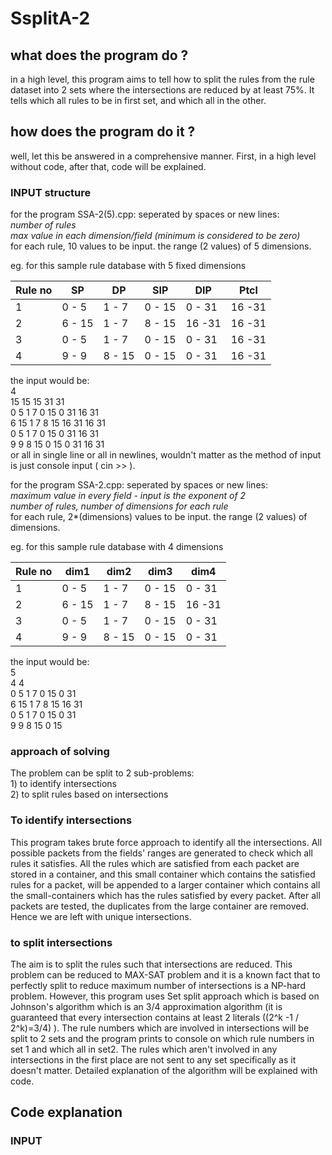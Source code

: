 # SsplitA-2

## what does the program do ?

in a high level, this program aims to tell how to split the rules from the rule dataset into 2 sets where the intersections are reduced by at least 75%. It tells which all rules to be in first set, and which all in the other.

## how does the program do it ?

well, let this be answered in a comprehensive manner. First, in a high level without code, after that, code will be explained.

### INPUT structure

for the program SSA-2(5).cpp:
seperated by spaces or new lines:<br>
<em>number of rules</em><br>
<em>max value in each dimension/field (minimum is considered to be zero)</em><br>
for each rule, 10 values to be input. the range (2 values) of 5 dimensions.<br>

eg. for this sample rule database with 5 fixed dimensions

| Rule no |   SP   |   DP   |   SIP  |   DIP  |  Ptcl  |
| ------- | ------ | ------ | ------ | ------ | ------ |
|    1    | 0 - 5  | 1 - 7  | 0 - 15 | 0 - 31 | 16 -31 |
|    2    | 6 - 15 | 1 - 7  | 8 - 15 | 16 -31 | 16 -31 |
|    3    | 0 - 5  | 1 - 7  | 0 - 15 | 0 - 31 | 16 -31 |
|    4    | 9 - 9  | 8 - 15 | 0 - 15 | 0 - 31 | 16 -31 |

the input would be:<br>
4<br>
15 15 15 31 31 <br>
0 5 1 7 0 15 0 31 16 31<br>
6 15 1 7 8 15 16 31 16 31<br>
0 5 1 7 0 15 0 31 16 31<br>
9 9 8 15 0 15 0 31 16 31<br>
or all in single line or all in newlines, wouldn't matter as the method of input is just console input ( cin >> ).


for the program SSA-2.cpp:
seperated by spaces or new lines:<br>
<em>maximum value in every field - input is the exponent of 2</em><br>
<em>number of rules, number of dimensions for each rule</em><br>
for each rule, 2*(dimensions) values to be input. the range (2 values) of dimensions.<br>

eg. for this sample rule database with 4 dimensions

| Rule no |  dim1  |  dim2  |  dim3  |  dim4  |
| ------- | ------ | ------ | ------ | ------ |
|    1    | 0 - 5  | 1 - 7  | 0 - 15 | 0 - 31 |
|    2    | 6 - 15 | 1 - 7  | 8 - 15 | 16 -31 |
|    3    | 0 - 5  | 1 - 7  | 0 - 15 | 0 - 31 |
|    4    | 9 - 9  | 8 - 15 | 0 - 15 | 0 - 31 |

the input would be:<br>
5<br>
4 4<br>
0 5 1 7 0 15 0 31<br>
6 15 1 7 8 15 16 31<br>
0 5 1 7 0 15 0 31<br>
9 9 8 15 0 15 <br>

### approach of solving

The problem can be split to 2 sub-problems:<br> 1) to identify intersections <br> 2) to split rules based on intersections

### To identify intersections

This program takes brute force approach to identify all the intersections. All possible packets from the fields' ranges are generated to check which all rules it satisfies. All the rules which are satisfied from each packet are stored in a container, and this small container which contains the satisfied rules for a packet, will be appended to a larger container which contains all the small-containers which has the rules satisfied by every packet. After all packets are tested, the duplicates from the large container are removed. Hence we are left with unique intersections.

### to split intersections

The aim is to split the rules such that intersections are reduced. This problem can be reduced to MAX-SAT problem and it is a known fact that to perfectly split to reduce maximum number of intersections is a NP-hard problem. However, this program uses Set split approach which is based on Johnson's algorithm which is an 3/4 approximation algorithm (it is guaranteed that every intersection contains at least 2 literals ((2^k -1 / 2^k)=3/4) ). The rule numbers which are involved in intersections will be split to 2 sets and the program prints to console on which rule numbers in set 1 and which all in set2. The rules which aren't involved in any intersections in the first place are not sent to any set specifically as it doesn't matter. Detailed explanation of the algorithm will be explained with code.

## Code explanation

### INPUT


